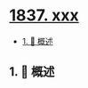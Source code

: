 # [1837. xxx](https://github.com/Tdahuyou/TNotes.leetcode/tree/main/notes/1837.%20xxx)

<!-- region:toc -->

- [1. 📝 概述](#1--概述)

<!-- endregion:toc -->

## 1. 📝 概述
